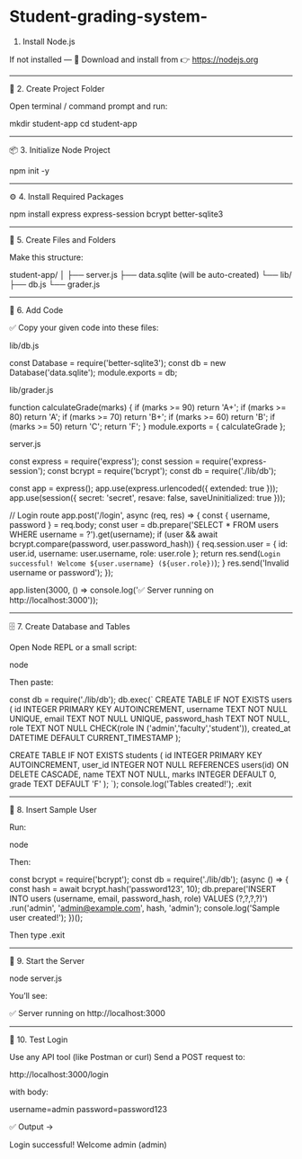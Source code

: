 # Student-grading-system-
1. Install Node.js

If not installed —
🔹 Download and install from 👉 https://nodejs.org


---

📁 2. Create Project Folder

Open terminal / command prompt and run:

mkdir student-app
cd student-app


---

📦 3. Initialize Node Project

npm init -y


---

⚙️ 4. Install Required Packages

npm install express express-session bcrypt better-sqlite3


---

📂 5. Create Files and Folders

Make this structure:

student-app/
│
├── server.js
├── data.sqlite   (will be auto-created)
└── lib/
    ├── db.js
    └── grader.js


---

🧱 6. Add Code

✅ Copy your given code into these files:

lib/db.js

const Database = require('better-sqlite3');
const db = new Database('data.sqlite');
module.exports = db;

lib/grader.js

function calculateGrade(marks) {
  if (marks >= 90) return 'A+';
  if (marks >= 80) return 'A';
  if (marks >= 70) return 'B+';
  if (marks >= 60) return 'B';
  if (marks >= 50) return 'C';
  return 'F';
}
module.exports = { calculateGrade };

server.js

const express = require('express');
const session = require('express-session');
const bcrypt = require('bcrypt');
const db = require('./lib/db');

const app = express();
app.use(express.urlencoded({ extended: true }));
app.use(session({ secret: 'secret', resave: false, saveUninitialized: true }));

// Login route
app.post('/login', async (req, res) => {
  const { username, password } = req.body;
  const user = db.prepare('SELECT * FROM users WHERE username = ?').get(username);
  if (user && await bcrypt.compare(password, user.password_hash)) {
    req.session.user = { id: user.id, username: user.username, role: user.role };
    return res.send(`Login successful! Welcome ${user.username} (${user.role})`);
  }
  res.send('Invalid username or password');
});

app.listen(3000, () => console.log('✅ Server running on http://localhost:3000'));


---

🗄️ 7. Create Database and Tables

Open Node REPL or a small script:

node

Then paste:

const db = require('./lib/db');
db.exec(`
CREATE TABLE IF NOT EXISTS users (
  id INTEGER PRIMARY KEY AUTOINCREMENT,
  username TEXT NOT NULL UNIQUE,
  email TEXT NOT NULL UNIQUE,
  password_hash TEXT NOT NULL,
  role TEXT NOT NULL CHECK(role IN ('admin','faculty','student')),
  created_at DATETIME DEFAULT CURRENT_TIMESTAMP
);

CREATE TABLE IF NOT EXISTS students (
  id INTEGER PRIMARY KEY AUTOINCREMENT,
  user_id INTEGER NOT NULL REFERENCES users(id) ON DELETE CASCADE,
  name TEXT NOT NULL,
  marks INTEGER DEFAULT 0,
  grade TEXT DEFAULT 'F'
);
`);
console.log('Tables created!');
.exit


---

👤 8. Insert Sample User

Run:

node

Then:

const bcrypt = require('bcrypt');
const db = require('./lib/db');
(async () => {
  const hash = await bcrypt.hash('password123', 10);
  db.prepare('INSERT INTO users (username, email, password_hash, role) VALUES (?,?,?,?)')
    .run('admin', 'admin@example.com', hash, 'admin');
  console.log('Sample user created!');
})();

Then type .exit


---

🚀 9. Start the Server

node server.js

You’ll see:

✅ Server running on http://localhost:3000


---

🧪 10. Test Login

Use any API tool (like Postman or curl)
Send a POST request to:

http://localhost:3000/login

with body:

username=admin
password=password123

✅ Output →

Login successful! Welcome admin (admin)
